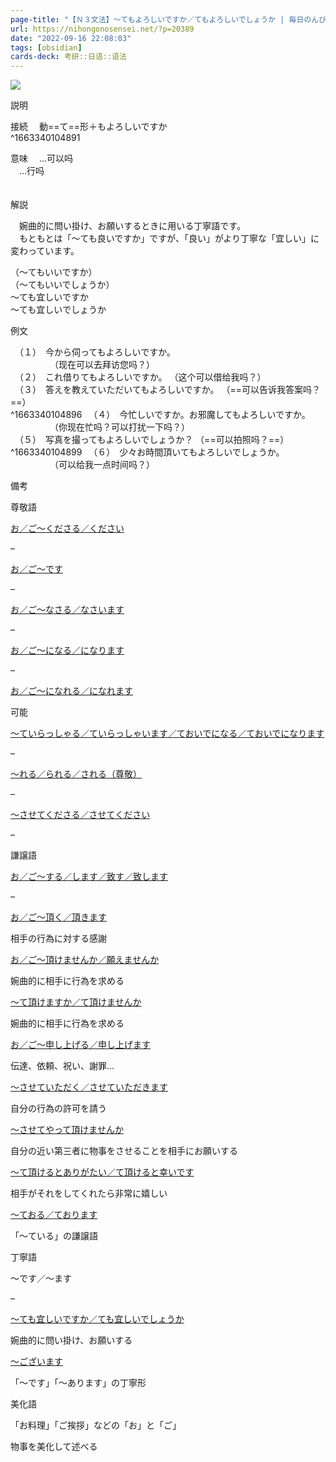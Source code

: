 ```yaml
---
page-title: "【Ｎ３文法】～てもよろしいですか／てもよろしいでしょうか | 毎日のんびり日本語教師"
url: https://nihongonosensei.net/?p=20389
date: "2022-09-16 22:08:03"
tags: [obsidian] 
cards-deck: 考研::日语::语法
---
```

![](https://nihongonosensei.net/pic/n3top.png)

説明

接続 
　動==て==形＋もよろしいですか  
^1663340104891

意味
　…可以吗  
　…行吗  
　

解説

　婉曲的に問い掛け、お願いするときに用いる丁寧語です。  
　もともとは「～ても良いですか」ですが、「良い」がより丁寧な「宜しい」に変わっています。

（～てもいいですか）  
（～てもいいでしょうか）  
～ても宜しいですか  
～ても宜しいでしょうか

例文

　（１）　今から伺ってもよろしいですか。  
　　　　　（现在可以去拜访您吗？）  
　（２）　これ借りてもよろしいですか。  （这个可以借给我吗？）  
　（３）　答えを教えていただいてもよろしいですか。  （==可以告诉我答案吗？==）  
^1663340104896
　（４）　今忙しいですか。お邪魔してもよろしいですか。  
　　　　　（你现在忙吗？可以打扰一下吗？）  
　（５）　写真を撮ってもよろしいでしょうか？  （==可以拍照吗？==）  
^1663340104899
　（６）　少々お時間頂いてもよろしいでしょうか。  
　　　　　（可以给我一点时间吗？）

備考

尊敬語

[お／ご～くださる／ください](https://nihongonosensei.net/?p=20356)

–

[お／ご～です](https://nihongonosensei.net/?p=20358)

–

[お／ご～なさる／なさいます](https://nihongonosensei.net/?p=20360)

–

[お／ご～になる／になります](https://nihongonosensei.net/?p=20362)

–

[お／ご～になれる／になれます](https://nihongonosensei.net/?p=20364)

可能

[～ていらっしゃる／ていらっしゃいます／ておいでになる／ておいでになります](https://nihongonosensei.net/?p=20366)

–

[～れる／られる／される（尊敬）](https://nihongonosensei.net/?p=20368)

–

[～させてくださる／させてください](https://nihongonosensei.net/?p=20370)

–

謙譲語

[お／ご～する／します／致す／致します](https://nihongonosensei.net/?p=20372)

–

[お／ご～頂く／頂きます](https://nihongonosensei.net/?p=20375)

相手の行為に対する感謝

[お／ご～頂けませんか／願えませんか](https://nihongonosensei.net/?p=20377)

婉曲的に相手に行為を求める

[～て頂けますか／て頂けませんか](https://nihongonosensei.net/?p=20379)

婉曲的に相手に行為を求める

[お／ご～申し上げる／申し上げます](https://nihongonosensei.net/?p=20381)

伝達、依頼、祝い、謝罪…

[～させていただく／させていただきます](https://nihongonosensei.net/?p=20383)

自分の行為の許可を請う

[～させてやって頂けませんか](https://nihongonosensei.net/?p=20385)

自分の近い第三者に物事をさせることを相手にお願いする

[～て頂けるとありがたい／て頂けると幸いです](https://nihongonosensei.net/?p=20387)

相手がそれをしてくれたら非常に嬉しい

[～ておる／ております](https://nihongonosensei.net/?p=5182)

「～ている」の謙譲語

丁寧語

～です／～ます

–

[～ても宜しいですか／ても宜しいでしょうか](https://nihongonosensei.net/?p=20389)

婉曲的に問い掛け、お願いする

[～ございます](https://nihongonosensei.net/?p=20391)

「～です」「～あります」の丁寧形

美化語

「お料理」「ご挨拶」などの「お」と「ご」

物事を美化して述べる
